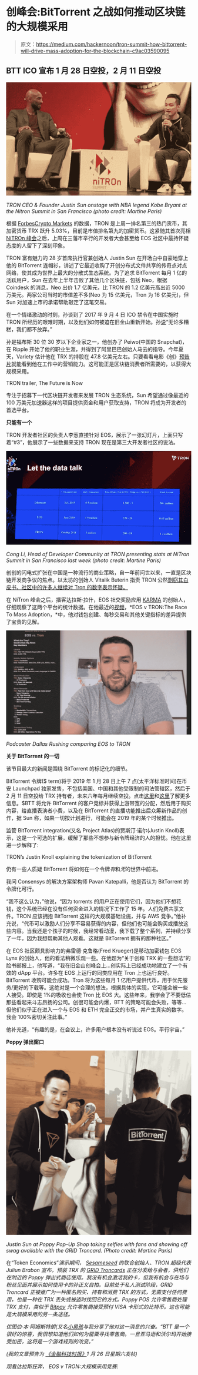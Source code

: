 # 创峰会:BitTorrent 之战如何推动区块链的大规模采用

> 原文：<https://medium.com/hackernoon/tron-summit-how-bittorrent-will-drive-mass-adoption-for-the-blockchain-c9ac03590095>

## **BTT ICO 宣布 1 月 28 日空投，2 月 11 日空投**

![](img/ca46ee974eb3cd294c137f9e1ca824d0.png)

*TRON CEO & Founder Justin Sun onstage with NBA legend Kobe Bryant at the Nitron Summit in San Francisco (photo credit: Martine Paris)*

根据 [ForbesCrypto Markets](http://www.forbescrypto.com/) 的数据，TRON 是上周一排名第三的热门货币，其加密货币 TRX 跃升 5.03%，目前是市值排名第九的加密货币。这紧随其首次亮相 [NiTROn 峰会](https://www.nitron.org)之后，上周在三藩市举行的开发者大会甚至给 EOS 社区中最持怀疑态度的人留下了深刻印象。

TRON 富有魅力的 28 岁首席执行官兼创始人 Justin Sun 在开场白中自豪地穿上他的 BitTorrent 连帽衫，讲述了它最近收购了开创分布式文件共享的传奇点对点网络，使其成为世界上最大的分散式生态系统。为了追求 BitTorrent 每月 1 亿的活跃用户，Sun 在去年上半年击败了其他几个区块链，包括 Neo，根据 Coindesk 的消息，Neo 出价 1.7 亿美元，比 TRON 的 1.2 亿美元高出近 5000 万美元。两家公司当时的市值差不多(Neo 为 15 亿美元，Tron 为 16 亿美元)，但 Sun 对加速上市的承诺帮助敲定了这笔交易。

在一个情绪激动的时刻，孙谈到了 2017 年 9 月 4 日 ICO 禁令在中国实施时 TRON 所经历的艰难时期，以及他们如何被迫在旧金山重新开始。孙[说](https://twitter.com/bitboy_hodl/status/1086311309308641280)“无论多糟糕，我们都不放弃。”

孙是福布斯 30 位 30 岁以下企业家之一，他创办了 Peiwo(中国的 Snapchat)，在 Ripple 开始了他的职业生涯，并得到了阿里巴巴创始人马云的指导。今年夏天，Variety 估计他在 TRX 的持股在 47.8 亿美元左右。只要看看电影《创》[预告片](https://youtu.be/gU6Jfz2jOHA)就能看到他在工作中的营销能力。这可能正是区块链消费者所需要的，以获得大规模采用。

TRON trailer, The Future is Now

专注于招募下一代区块链开发者来发展 TRON 生态系统，Sun 希望通过像最近的 100 万美元加速器这样的项目提供资金和用户获取支持，TRON 将成为开发者的首选平台。

**只能有一个**

TRON 开发者社区的负责人李葱直接针对 EOS，展示了一张幻灯片，上面只写着“#3”，他展示了一些数据来支持 TRON 现在是第三大开发者社区的说法。

![](img/48f38334eb05f66b6a91d4e4fc769429.png)

*Cong Li, Head of Developer Community at TRON presenting stats at NiTron Summit in San Francisco last week (photo credit: Martine Paris)*

创创的闪电式扩张在中国是一种流行的商业策略，自一年前问世以来，一直是区块链开发商争议的焦点。以太坊的创始人 Vitalik Buterin 指责 TRON 公然[剽窃其白皮书，社区中的许多人继续对 Tron 的数字表示怀疑。](https://www.ccn.com/vitalik-buterin-continues-to-troll-tron-over-whitepaper-plagiarism-allegations/?fbclid=IwAR1_hmYHnm8WnctGjX_OAHAO3CmBCKINcjXKvuRI34S9DDTI5FtaO-rf9II)

在 NiTron 峰会之后，播客达拉斯·拉什，EOS 社交奖励应用 [KARMA](/@karmaapp/karma-version-1-is-now-live-daec207cfdcc?fbclid=IwAR3rJqFOF9JPLqkim0ZEAMuiUv8nfGT7Li9kx3mHiTs6lk_49nIz71eNpPs) 的创始人，仔细观察了这两个平台的统计数据。在他最近的[视频](https://www.youtube.com/watch?v=brYqvsd0XyY&feature=youtu.be&fbclid=IwAR2X1rUQt18l_0iDYBB51VOJLYpJw6ltYqgZLC4zf9Qb-T5UlSTLUFP5-Io)，*EOS v TRON:The Race To Mass Adoption，*中，他对钱包创建、每秒交易和其他关键指标的差异提供了宝贵的见解。

![](img/020e32b2e7d6451de8b82196268fd3f1.png)

*Podcaster Dallas Rushing comparing EOS to TRON*

**关于 BitTorrent 的一切**

该节目最大的新闻是围绕 BitTorrent 的标记化的细节。

BitTorrent 令牌($ term)将于 2019 年 1 月 28 日上午 7 点(太平洋标准时间)在币安 Launchpad 独家发售，不包括美国、中国和其他受限制的司法管辖区，然后于 2 月 11 日空投给 TRX 持有者，未来六年每月继续空投。点击[这里](https://launchpad.binance.com/details.html?projectId=25)和[这里](/bittorrent/bittorrent-foundation-unveils-more-details-regarding-bittorrent-btt-airdrops-for-tron-trx-8bbd194f8a87)了解更多信息。$BTT 将允许 BitTorrent 的客户竞标并获得上游带宽的分配，然后用于购买内容，给直播表演者小费，以及在 BitTorrent 的直播功能推出后众筹新作品的创作，据 Sun 称，如果一切按计划进行，可能会在 2019 年的某个时候推出。

监管 BitTorrent integration(又名 Project Atlas)的贾斯汀·诺尔(Justin Knoll)表示，这是一个可选的扩展，缓解了那些不想参与新令牌经济的人的担忧。他在这里进一步解释了:

TRON’s Justin Knoll explaining the tokenization of BitTorrent

仍有一些人质疑 BitTorrent 将如何在一个令牌*有*和*无*的世界中前进。

我问 Consensys 的解决方案架构师 Pavan Katepalli，他是否认为 BitTorrent 的令牌化可行。

“我不这么认为，”他说，“因为 torrents 的用户正在使用它们，因为他们不想花钱，这个系统已经在没有任何资金进入的情况下工作了 15 年。人们免费共享文件。TRON 应该拥抱 BitTorrent 这样的大规模基础设施，并与 AWS 竞争。”他补充说，“代币可以激励人们分享不容易获得的内容，但他们也可能会购买或播放这些内容。当我还是个孩子的时候，我经常看动漫，我下载了整个系列，并持续分享了一年，因为我想帮助其他人观看。这就是 BitTorrent 拥有的那种社区。”

在 EOS 社区颇具影响力的弗雷德·克鲁格(Fred Krueger)是移动加密钱包 EOS Lynx 的创始人，他的看法稍微乐观一些。在他题为“关于创和 TRX 的一些想法”的脸书邮报上，他写道，“我在旧金山创峰会上…创实际上已经成功地建立了一个有效的 dApp 平台。许多在 EOS 上运行的同类应用在 Tron 上也运行良好。BitTorrent 收购可能会成功。Tron 将为这些每月 1 亿用户提供代币，用于优先服务/更好的下载等。这绝对是一个合理的想法，根据具体的实现，它可能会被一些人接受。即使是 1%的吸收也会使 Tron 比 EOS 大。这些年来，我学会了不要低估那些看起来斗志昂扬的公司。创很可能会内爆，BTT 的策略可能会失败，等等…但他们似乎正在进入一个与 EOS 和 ETH 完全正交的市场，并产生真实的数字。我会 100%密切关注此事。”

他补充道，“有趣的是，在会议上，许多用户根本没有听说过 EOS。平行宇宙。”

**Poppy 弹出窗口**

![](img/1f375265865512fdaec2db0e8ee141bb.png)

*Justin Sun at Poppy Pop-Up Shop taking selfies with fans and showing off swag available with the GRID Troncard. (Photo credit: Martine Paris)*

在“Token Economics”*演示期间， [Sesameseed](https://sesameseed.org/) 的联合创始人、TRON 超级代表 Juliun Brabon 宣布，预装 TRX 的 [GRID Troncards](http://troncard.io/) 正在分发给与会者，供他们在附近的 Poppy 弹出式商店使用。我没有机会激活我的卡，但我有机会与在场与粉丝见面并展示如何使用卡的孙正义自拍。目前处于私人测试阶段，GRID Troncard 正被推广为一种匿名购买、持有和消费 TRX 的方式，无需支付任何费用，也是一种在 TRX 丢失或被盗时找回它的方式。Poppy POS 允许零售商处理 TRX 支付，类似于 [Bitpay](https://bitpay.com/integrations/) 允许零售商接受预付 VISA 卡形式的比特币。这也可能是大规模采用的另一条途径。*

*优图伯·本·阿姆斯特朗(又名[小男孩](https://www.youtube.com/channel/UCjemQfjaXAzA-95RKoy9n_g)与我分享了他对这一消息的兴奋。“BTT 是一个很好的惊喜，我很想知道他们如何为罂粟寻找零售商。一旦亚马逊和沃尔玛开始接受加密，这将是一个游戏规则的改变。”*

**(我的文章预告为* [*《金融科技时报》*](https://thefintechtimes.com/tron-tokenization-bittorrent/)*1 月 26 日星期六发帖)**

*观看达拉斯狂奔， *EOS v TRON:大规模采用竞赛*:*